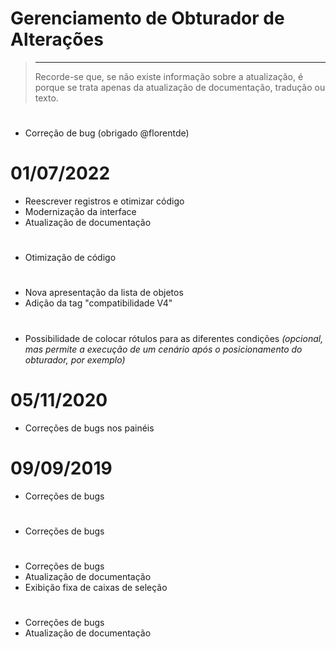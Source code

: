 # Gerenciamento de Obturador de Alterações

>****
>
>Recorde-se que, se não existe informação sobre a atualização, é porque se trata apenas da atualização de documentação, tradução ou texto.

# 

- Correção de bug (obrigado @florentde)

# 01/07/2022

- Reescrever registros e otimizar código
- Modernização da interface
- Atualização de documentação

# 

- Otimização de código

# 

- Nova apresentação da lista de objetos
- Adição da tag "compatibilidade V4"

# 

- Possibilidade de colocar rótulos para as diferentes condições *(opcional, mas permite a execução de um cenário após o posicionamento do obturador, por exemplo)*

# 05/11/2020

- Correções de bugs nos painéis

# 09/09/2019

- Correções de bugs

# 

- Correções de bugs

# 

- Correções de bugs
- Atualização de documentação
- Exibição fixa de caixas de seleção

# 

- Correções de bugs
- Atualização de documentação
